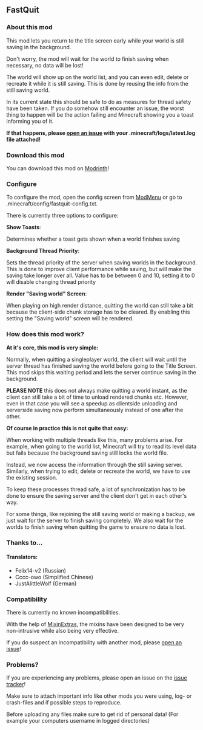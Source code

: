 ## FastQuit

### About this mod

This mod lets you return to the title screen early while your world is still saving in the background.

Don't worry, the mod will wait for the world to finish saving when necessary, no data will be lost!

The world will show up on the world list, and you can even edit, delete or recreate it while it is still saving.
This is done by reusing the info from the still saving world.

In its current state this should be safe to do as measures for thread safety have been taken.
If you do somehow still encounter an issue, the worst thing to happen will be the action failing and Minecraft showing you a toast informing you of it.

**If that happens, please [open an issue](#problems) with your .minecraft/logs/latest.log file attached!**

### Download this mod

You can download this mod on [Modrinth](https://modrinth.com/mod/fastquit)!

### Configure

To configure the mod, open the config screen from [ModMenu](https://modrinth.com/mod/modmenu) or go to .minecraft/config/fastquit-config.txt.

There is currently three options to configure:

**Show Toasts**:

Determines whether a toast gets shown when a world finishes saving

**Background Thread Priority**:

Sets the thread priority of the server when saving worlds in the background.
This is done to improve client performance while saving, but will make the saving take longer over all.
Value has to be between 0 and 10, setting it to 0 will disable changing thread priority

**Render "Saving world" Screen**:

When playing on high render distance, quitting the world can still take a bit because the client-side chunk storage has to be cleared.
By enabling this setting the "Saving world" screen will be rendered.

### How does this mod work?

**At it's core, this mod is very simple:**

Normally, when quitting a singleplayer world, the client will wait until the server thread has finished saving the world before going to the Title Screen.
This mod skips this waiting period and lets the server continue saving in the background.

**PLEASE NOTE** this does not always make quitting a world instant, as the client can still take a bit of time to unload rendered chunks etc. However, even in that case you will see a speedup as clientside unloading and serverside saving now perform simultaneously instead of one after the other.

**Of course in practice this is not quite that easy:**

When working with multiple threads like this, many problems arise.
For example, when going to the world list, Minecraft will try to read its level data but fails because the background saving still locks the world file.

Instead, we now access the information through the still saving server.
Similarly, when trying to edit, delete or recreate the world, we have to use the existing session.

To keep these processes thread safe, a lot of synchronization has to be done to ensure the saving server and the client don't get in each other's way.

For some things, like rejoining the still saving world or making a backup, we just wait for the server to finish saving completely.
We also wait for the worlds to finish saving when quitting the game to ensure no data is lost.

### Thanks to...

#### Translators:
- Felix14-v2 (Russian)
- Cccc-owo (Simplified Chinese)
- JustAlittleWolf (German)
####

### Compatibility

There is currently no known incompatibilities.

With the help of [MixinExtras](https://github.com/LlamaLad7/MixinExtras), the mixins have been designed to be very non-intrusive while also being very effective.

If you do suspect an incompatibility with another mod, please [open an issue](#problems)!

### Problems?

If you are experiencing any problems, please open an issue on the [issue tracker](https://github.com/KingContaria/FastQuit/issues)!

Make sure to attach important info like other mods you were using, log- or crash-files and if possible steps to reproduce.

Before uploading any files make sure to get rid of personal data! (For example your computers username in logged directories)
